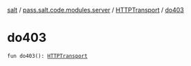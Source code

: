 [salt](../../index.md) / [pass.salt.code.modules.server](../index.md) / [HTTPTransport](index.md) / [do403](./do403.md)

# do403

`fun do403(): `[`HTTPTransport`](index.md)